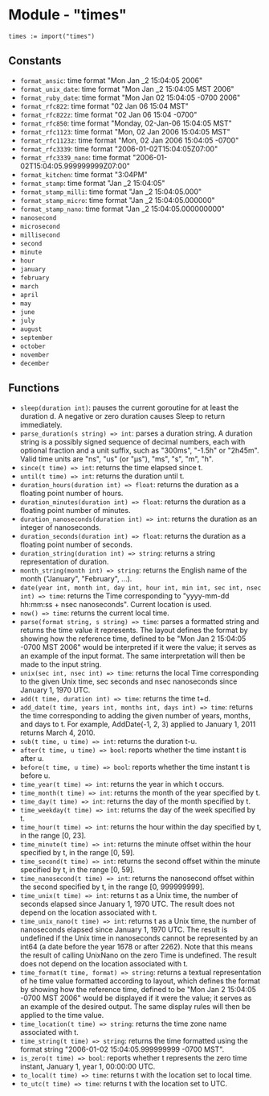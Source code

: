 # Module - "times"

```golang
times := import("times")
```

## Constants

- `format_ansic`: time format "Mon Jan _2 15:04:05 2006"
- `format_unix_date`: time format "Mon Jan _2 15:04:05 MST 2006"
- `format_ruby_date`: time format "Mon Jan 02 15:04:05 -0700 2006"
- `format_rfc822`: time format "02 Jan 06 15:04 MST"
- `format_rfc822z`: time format "02 Jan 06 15:04 -0700"
- `format_rfc850`: time format "Monday, 02-Jan-06 15:04:05 MST"
- `format_rfc1123`: time format "Mon, 02 Jan 2006 15:04:05 MST"
- `format_rfc1123z`: time format "Mon, 02 Jan 2006 15:04:05 -0700"
- `format_rfc3339`: time format "2006-01-02T15:04:05Z07:00"
- `format_rfc3339_nano`: time format "2006-01-02T15:04:05.999999999Z07:00"
- `format_kitchen`: time format "3:04PM"
- `format_stamp`: time format "Jan _2 15:04:05"
- `format_stamp_milli`: time format "Jan _2 15:04:05.000"
- `format_stamp_micro`: time format "Jan _2 15:04:05.000000"
- `format_stamp_nano`: time format "Jan _2 15:04:05.000000000"
- `nanosecond`
- `microsecond`
- `millisecond`
- `second`
- `minute`
- `hour`
- `january`
- `february`
- `march`
- `april`
- `may`
- `june`
- `july`
- `august`
- `september`
- `october`
- `november`
- `december`

## Functions

- `sleep(duration int)`: pauses the current goroutine for at least the duration
  d. A negative or zero duration causes Sleep to return immediately.
- `parse_duration(s string) => int`: parses a duration string. A duration
  string is a possibly signed sequence of decimal numbers, each with optional
  fraction and a unit suffix, such as "300ms", "-1.5h" or "2h45m". Valid time
  units are "ns", "us" (or "µs"), "ms", "s", "m", "h".
- `since(t time) => int`: returns the time elapsed since t.
- `until(t time) => int`: returns the duration until t.
- `duration_hours(duration int) => float`: returns the duration as a floating
  point number of hours.
- `duration_minutes(duration int) => float`: returns the duration as a floating
  point number of minutes.
- `duration_nanoseconds(duration int) => int`: returns the duration as an
  integer of nanoseconds.
- `duration_seconds(duration int) => float`: returns the duration as a floating
  point number of seconds.
- `duration_string(duration int) => string`: returns a string representation of
  duration.
- `month_string(month int) => string`:  returns the English name of the month
  ("January", "February", ...).
- `date(year int, month int, day int, hour int, min int, sec int, nsec int) => time`:
  returns the Time corresponding to "yyyy-mm-dd hh:mm:ss + nsec nanoseconds".
  Current location is used.
- `now() => time`: returns the current local time.
- `parse(format string, s string) => time`: parses a formatted string and
  returns the time value it represents. The layout defines the format by
  showing how the reference time, defined to be "Mon Jan 2 15:04:05 -0700 MST
  2006" would be interpreted if it were the value; it serves as an example of
  the input format. The same interpretation will then be made to the input
  string.
- `unix(sec int, nsec int) => time`: returns the local Time corresponding to
  the given Unix time, sec seconds and nsec nanoseconds since January 1,
  1970 UTC.
- `add(t time, duration int) => time`: returns the time t+d.
- `add_date(t time, years int, months int, days int) => time`: returns the time
  corresponding to adding the given number of years, months, and days to t. For
  example, AddDate(-1, 2, 3) applied to January 1, 2011 returns March 4, 2010.
- `sub(t time, u time) => int`: returns the duration t-u.
- `after(t time, u time) => bool`: reports whether the time instant t is after
  u.
- `before(t time, u time) => bool`: reports whether the time instant t is
  before u.
- `time_year(t time) => int`: returns the year in which t occurs.
- `time_month(t time) => int`: returns the month of the year specified by t.
- `time_day(t time) => int`: returns the day of the month specified by t.
- `time_weekday(t time) => int`: returns the day of the week specified by t.
- `time_hour(t time) => int`: returns the hour within the day specified by t,
  in the range [0, 23].
- `time_minute(t time) => int`: returns the minute offset within the hour
  specified by t, in the range [0, 59].
- `time_second(t time) => int`: returns the second offset within the minute
  specified by t, in the range [0, 59].
- `time_nanosecond(t time) => int`: returns the nanosecond offset within the
  second specified by t, in the range [0, 999999999].
- `time_unix(t time) => int`: returns t as a Unix time, the number of seconds
  elapsed since January 1, 1970 UTC. The result does not depend on the location
  associated with t.
- `time_unix_nano(t time) => int`: returns t as a Unix time, the number of
  nanoseconds elapsed since January 1, 1970 UTC. The result is undefined if the
  Unix time in nanoseconds cannot be represented by an int64 (a date before the
  year 1678 or after 2262). Note that this means the result of calling UnixNano
  on the zero Time is undefined. The result does not depend on the location
  associated with t.
- `time_format(t time, format) => string`: returns a textual representation of
  he time value formatted according to layout, which defines the format by
  showing how the reference time, defined to be "Mon Jan 2 15:04:05 -0700 MST
  2006" would be displayed if it were the value; it serves as an example of the
  desired output. The same display rules will then be applied to the time value.
- `time_location(t time) => string`: returns the time zone name associated with
  t.
- `time_string(t time) => string`: returns the time formatted using the format
  string "2006-01-02 15:04:05.999999999 -0700 MST".
- `is_zero(t time) => bool`: reports whether t represents the zero time
  instant, January 1, year 1, 00:00:00 UTC.
- `to_local(t time) => time`: returns t with the location set to local time.
- `to_utc(t time) => time`: returns t with the location set to UTC.
